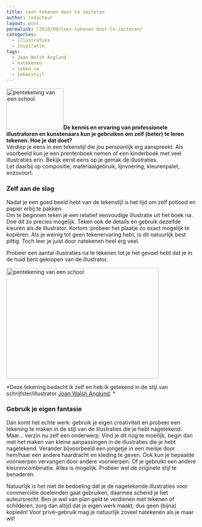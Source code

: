 ```yaml
---
title: Leer tekenen door te imiteren
author: redacteur
layout: post
permalink: /2010/09/leer-tekenen-door-te-imiteren/
categories:
  - illustraties
  - inspiratie
tags:
  - Joan Walsh Anglund
  - natekenen
  - teken na
  - tekenstijl
---
```

<img class="alignleft size-thumbnail wp-image-747" title="School, pentekening" src="/wordpress/wp-content/uploads/2010/09/schoollt-150x108.jpg" alt="pentekening van een school" width="150" height="108" />**De kennis en ervaring van professionele illustratoren en kunstenaars kun je gebruiken om zelf (beter) te leren tekenen. Hoe je dat doet?**  
Verdiep je eens in een tekenstijl die jou persoonlijk erg aanspreekt. Als voorbeeld kun je een prentenboek nemen of een kinderboek met veel illustraties erin. Bekijk eerst eens op je gemak de illustraties.  
Let daarbij op compositie, materiaalgebruik, lijnvoering, kleurenpalet, enzovoort.

### Zelf aan de slag

Nadat je een goed beeld hebt van de tekenstijl is het tijd om zelf potlood en papier erbij te pakken.  
Om te beginnen teken je een relatief eenvoudige illustratie uit het boek na. Doe dit zo precies mogelijk. Teken ook de details en gebruik dezelfde kleuren als de illustrator. Kortom: probeer het plaatje zo exact mogelijk te kopiëren. Als je weinig tot geen tekenervaring hebt, is dit natuurlijk best pittig. Toch leer je juist door natekenen heel erg veel.

Probeer een aantal illustraties na te tekenen tot je het gevoel hebt dat je in de huid bent gekropen van de illustrator.

<img class="aligncenter size-full wp-image-747" title="School, pentekening" src="/wordpress/wp-content/uploads/2010/09/schoollt.jpg" alt="pentekening van een school" width="400" height="290" />

*Deze tekening bedacht ik zelf en heb ik getekend in de stijl van schrijfster/illustrator <a title="afbeeldingen van Joan Walsh Anglund" href="http://www.google.nl/images?hl=nl&q=joan+walsh+anglund&um=1&ie=UTF-8&source=univ&ei=m4SGTMvVCYveOIOc1fYB&sa=X&oi=image_result_group&ct=title&resnum=4&ved=0CDoQsAQwAw&biw=1280&bih=601" target="_blank">Joan Walsh Anglund</a>. *

### Gebruik je eigen fantasie

Dan komt het echte werk: gebruik je eigen creativiteit en probeer een tekening te maken in de stijl van de illustraties die je hebt nagetekend. Maar&#8230; verzin nu zelf een onderwerp. Vind je dit nog te moeilijk, begin dan met het maken van kleine aanpassingen in de illustraties die je hebt nagetekend. Verander bijvoorbeeld een jongetje in een meisje door hem/haar een andere haardracht en kleding te geven. Ook kun je bepaalde voorwerpen vervangen door andere voorwerpen. Of je gebruikt een andere kleurencombinatie. Alles is mogelijk. Probeer wel de originele stijl te benaderen.

Natuurlijk is het niet de bedoeling dat je de nagetekende illustraties voor commerciële doeleinden gaat gebruiken, daarmee schend je het auteursrecht. Ben je wel van plan geld te verdienen met tekenen of schilderen, zorg dan altijd dat je eigen werk maakt, dus geen (bijna) kopieën! Voor privé-gebruik mag je natuurlijk zoveel natekenen als je maar wil!

&nbsp;
